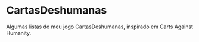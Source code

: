 # CartasDeshumanas
Algumas listas do meu jogo CartasDeshumanas, inspirado em Carts Against Humanity.

